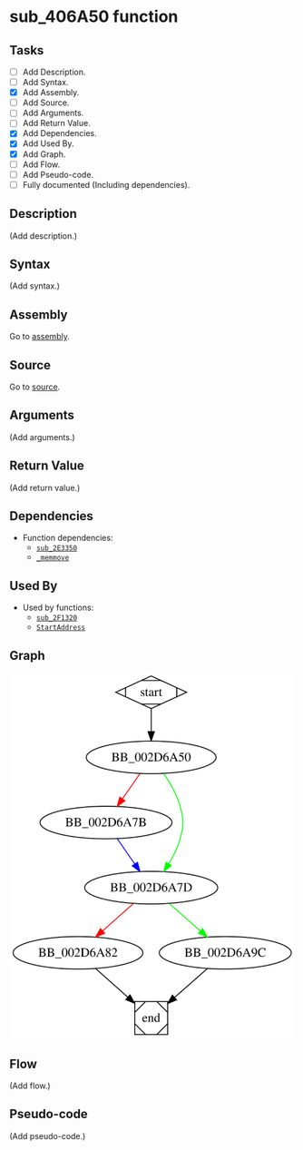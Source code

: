 # sub_406A50 function

## Tasks

- [ ] Add Description.
- [ ] Add Syntax.
- [X] Add Assembly.
- [ ] Add Source.
- [ ] Add Arguments.
- [ ] Add Return Value.
- [X] Add Dependencies.
- [X] Add Used By.
- [X] Add Graph.
- [ ] Add Flow.
- [ ] Add Pseudo-code.
- [ ] Fully documented (Including dependencies).

## Description

(Add description.)

## Syntax

(Add syntax.)

## Assembly

Go to [assembly](../asm/sub_406A50.asm).

## Source

Go to [source](../cc/sub_406A50.cc).

## Arguments

(Add arguments.)

## Return Value

(Add return value.)

## Dependencies

* Function dependencies:
  * [`sub_2E3350`](sub_2E3350.md)
  * [`_memmove`](_memmove.md)

## Used By

* Used by functions:
  * [`sub_2F1320`](sub_2F1320.md)
  * [`StartAddress`](StartAddress.md)

## Graph

![sub_406A50 Graph](../svg/sub_406A50.svg "sub_406A50 Graph")

## Flow

(Add flow.)

## Pseudo-code

(Add pseudo-code.)


